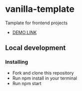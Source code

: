 # vanilla-template
Tamplate for frontend projects

- [DEMO LINK](https://anastasiiaaliinyk.github.io/coffee-face/)

## Local development
### Installing
- Fork and clone this repository
- Run npm install in your terminal
- Run npm start

